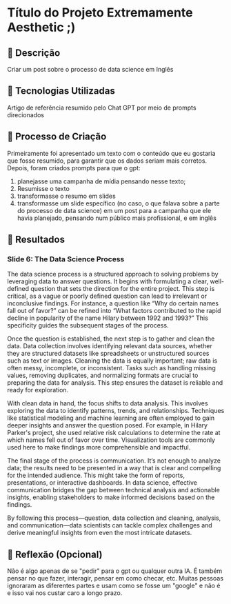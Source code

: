 # Título do Projeto Extremamente Aesthetic ;)

## 📒 Descrição
Criar um post sobre o processo de data science em Inglês

## 🤖 Tecnologias Utilizadas
Artigo de referência resumido pelo Chat GPT por meio de prompts direcionados

## 🧐 Processo de Criação
Primeiramente foi apresentado um texto com o conteúdo que eu gostaria que fosse resumido, para garantir que os dados seriam mais corretos. Depois, foram criados prompts para que o gpt:
1) planejasse uma campanha de mídia pensando nesse texto;
2) Resumisse o texto
3) transformasse o resumo em slides
4) transformasse um slide específico (no caso, o que falava sobre a parte do processo de data science) em um post para a campanha que ele havia planejado, pensando num público mais profissional, e em inglês

## 🚀 Resultados
### Slide 6: The Data Science Process  

The data science process is a structured approach to solving problems by leveraging data to answer questions. It begins with formulating a clear, well-defined question that sets the direction for the entire project. This step is critical, as a vague or poorly defined question can lead to irrelevant or inconclusive findings. For instance, a question like “Why do certain names fall out of favor?” can be refined into “What factors contributed to the rapid decline in popularity of the name Hilary between 1992 and 1993?” This specificity guides the subsequent stages of the process.

Once the question is established, the next step is to gather and clean the data. Data collection involves identifying relevant data sources, whether they are structured datasets like spreadsheets or unstructured sources such as text or images. Cleaning the data is equally important; raw data is often messy, incomplete, or inconsistent. Tasks such as handling missing values, removing duplicates, and normalizing formats are crucial to preparing the data for analysis. This step ensures the dataset is reliable and ready for exploration.

With clean data in hand, the focus shifts to data analysis. This involves exploring the data to identify patterns, trends, and relationships. Techniques like statistical modeling and machine learning are often employed to gain deeper insights and answer the question posed. For example, in Hilary Parker's project, she used relative risk calculations to determine the rate at which names fell out of favor over time. Visualization tools are commonly used here to make findings more comprehensible and impactful.

The final stage of the process is communication. It’s not enough to analyze data; the results need to be presented in a way that is clear and compelling for the intended audience. This might take the form of reports, presentations, or interactive dashboards. In data science, effective communication bridges the gap between technical analysis and actionable insights, enabling stakeholders to make informed decisions based on the findings.  

By following this process—question, data collection and cleaning, analysis, and communication—data scientists can tackle complex challenges and derive meaningful insights from even the most intricate datasets.

## 💭 Reflexão (Opcional)
Não é algo apenas de se "pedir" para o gpt ou qualquer outra IA. É também pensar no que fazer, interagir, pensar em como checar, etc. Muitas pessoas ignoraram as diferentes partes e usam como se fosse um "google" e não é e isso vai nos custar caro a longo prazo.
